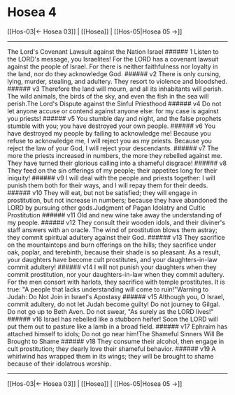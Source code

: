 # Hosea 4

[[Hos-03|← Hosea 03]] | [[Hosea]] | [[Hos-05|Hosea 05 →]]
***

The Lord's Covenant Lawsuit against the Nation Israel ###### 1 Listen to the LORD's message, you Israelites! For the LORD has a covenant lawsuit against the people of Israel. For there is neither faithfulness nor loyalty in the land, nor do they acknowledge God. ###### v2 There is only cursing, lying, murder, stealing, and adultery. They resort to violence and bloodshed. ###### v3 Therefore the land will mourn, and all its inhabitants will perish. The wild animals, the birds of the sky, and even the fish in the sea will perish.The Lord's Dispute against the Sinful Priesthood ###### v4 Do not let anyone accuse or contend against anyone else: for my case is against you priests! ###### v5 You stumble day and night, and the false prophets stumble with you; you have destroyed your own people. ###### v6 You have destroyed my people by failing to acknowledge me! Because you refuse to acknowledge me, I will reject you as my priests. Because you reject the law of your God, I will reject your descendants. ###### v7 The more the priests increased in numbers, the more they rebelled against me. They have turned their glorious calling into a shameful disgrace! ###### v8 They feed on the sin offerings of my people; their appetites long for their iniquity! ###### v9 I will deal with the people and priests together: I will punish them both for their ways, and I will repay them for their deeds. ###### v10 They will eat, but not be satisfied; they will engage in prostitution, but not increase in numbers; because they have abandoned the LORD by pursuing other gods.Judgment of Pagan Idolatry and Cultic Prostitution ###### v11 Old and new wine take away the understanding of my people. ###### v12 They consult their wooden idols, and their diviner's staff answers with an oracle. The wind of prostitution blows them astray; they commit spiritual adultery against their God. ###### v13 They sacrifice on the mountaintops and burn offerings on the hills; they sacrifice under oak, poplar, and terebinth, because their shade is so pleasant. As a result, your daughters have become cult prostitutes, and your daughters-in-law commit adultery! ###### v14 I will not punish your daughters when they commit prostitution, nor your daughters-in-law when they commit adultery. For the men consort with harlots, they sacrifice with temple prostitutes. It is true: "A people that lacks understanding will come to ruin!"Warning to Judah: Do Not Join in Israel's Apostasy ###### v15 Although you, O Israel, commit adultery, do not let Judah become guilty! Do not journey to Gilgal. Do not go up to Beth Aven. Do not swear, "As surely as the LORD lives!" ###### v16 Israel has rebelled like a stubborn heifer! Soon the LORD will put them out to pasture like a lamb in a broad field. ###### v17 Ephraim has attached himself to idols; Do not go near him!The Shameful Sinners Will Be Brought to Shame ###### v18 They consume their alcohol, then engage in cult prostitution; they dearly love their shameful behavior. ###### v19 A whirlwind has wrapped them in its wings; they will be brought to shame because of their idolatrous worship.

***
[[Hos-03|← Hosea 03]] | [[Hosea]] | [[Hos-05|Hosea 05 →]]
